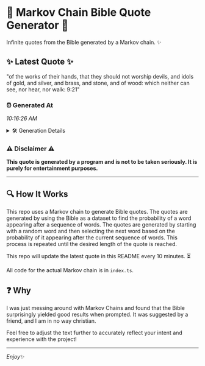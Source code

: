 # 📖 Markov Chain Bible Quote Generator 📖

Infinite quotes from the Bible generated by a Markov chain. ✨

## ✨ Latest Quote ✨
"of the works of their hands, that they should not worship devils, and idols of gold, and silver, and brass, and stone, and of wood: which neither can see, nor hear, nor walk: 9:21"

### ⏰ Generated At
*10:16:26 AM*

<details>
    <summary>🛠️ Generation Details</summary>
    <p>
        <strong>🌱 Seed:</strong> of<br>
        <strong>🔄 Iterations:</strong> 33<br>
        <strong>📜 Context History:</strong><br>[ of ]: the<br>[ of, the ]: works<br>[ of, the, works ]: of<br>[ of, the, works, of ]: their<br>[ of, the, works, of, their ]: hands,<br>[ of, the, works, of, their, hands, ]: that<br>[ the, works, of, their, hands,, that ]: they<br>[ works, of, their, hands,, that, they ]: should<br>[ of, their, hands,, that, they, should ]: not<br>[ their, hands,, that, they, should, not ]: worship<br>[ hands,, that, they, should, not, worship ]: devils,<br>[ that, they, should, not, worship, devils, ]: and<br>[ they, should, not, worship, devils,, and ]: idols<br>[ should, not, worship, devils,, and, idols ]: of<br>[ not, worship, devils,, and, idols, of ]: gold,<br>[ worship, devils,, and, idols, of, gold, ]: and<br>[ devils,, and, idols, of, gold,, and ]: silver,<br>[ and, idols, of, gold,, and, silver, ]: and<br>[ idols, of, gold,, and, silver,, and ]: brass,<br>[ of, gold,, and, silver,, and, brass, ]: and<br>[ gold,, and, silver,, and, brass,, and ]: stone,<br>[ and, silver,, and, brass,, and, stone, ]: and<br>[ silver,, and, brass,, and, stone,, and ]: of<br>[ and, brass,, and, stone,, and, of ]: wood:<br>[ brass,, and, stone,, and, of, wood: ]: which<br>[ and, stone,, and, of, wood:, which ]: neither<br>[ stone,, and, of, wood:, which, neither ]: can<br>[ and, of, wood:, which, neither, can ]: see,<br>[ of, wood:, which, neither, can, see, ]: nor<br>[ wood:, which, neither, can, see,, nor ]: hear,<br>[ which, neither, can, see,, nor, hear, ]: nor<br>[ neither, can, see,, nor, hear,, nor ]: walk:<br>[ can, see,, nor, hear,, nor, walk: ]: 9:21<br>
    </p>
</details>

### ⚠️ Disclaimer ⚠️
**This quote is generated by a program and is not to be taken seriously. It is purely for entertainment purposes.**

---

## 🔍 How It Works

This repo uses a Markov chain to generate Bible quotes. The quotes are generated by using the Bible as a dataset to find the probability of a word appearing after a sequence of words. The quotes are generated by starting with a random word and then selecting the next word based on the probability of it appearing after the current sequence of words. This process is repeated until the desired length of the quote is reached.

This repo will update the latest quote in this README every 10 minutes. ⏳

All code for the actual Markov chain is in `index.ts`.

## ❓ Why

I was just messing around with Markov Chains and found that the Bible surprisingly yielded good results when prompted. 
It was suggested by a friend, and I am in no way christian.

Feel free to adjust the text further to accurately reflect your intent and experience with the project!

---

*Enjoy*✨
